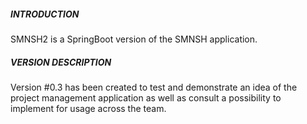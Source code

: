 ##### INTRODUCTION

SMNSH2 is a SpringBoot version of the SMNSH application.

##### VERSION DESCRIPTION

Version #0.3 has been created to test and demonstrate an idea of the project management application as well as consult a possibility to implement for usage across the team.